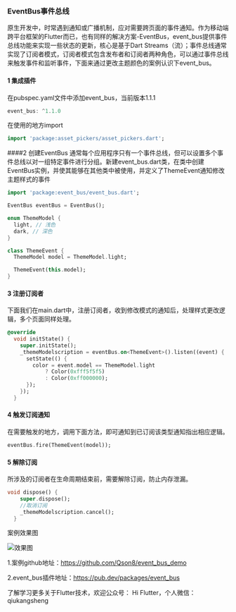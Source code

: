 ### EventBus事件总线

原生开发中，时常遇到通知或广播机制，应对需要跨页面的事件通知。作为移动端跨平台框架的Flutter而已，也有同样的解决方案-EventBus，event_bus提供事件总线功能来实现一些状态的更新，核心是基于Dart Streams（流）；事件总线通常实现了订阅者模式，订阅者模式包含发布者和订阅者两种角色，可以通过事件总线来触发事件和监听事件，下面来通过更改主题颜色的案例认识下event_bus。

#### 1 集成插件

在pubspec.yaml文件中添加event_bus，当前版本1.1.1
```dart
event_bus: ^1.1.0
```
在使用的地方import 
```dart
import 'package:asset_pickers/asset_pickers.dart';
```

####2 创建EventBus
通常每个应用程序只有一个事件总线，但可以设置多个事件总线以对一组特定事件进行分组。新建event_bus.dart类，在类中创建EventBus实例，并使其能够在其他类中被使用，并定义了ThemeEvent通知修改主题样式的事件
```dart
import 'package:event_bus/event_bus.dart';

EventBus eventBus = EventBus();

enum ThemeModel {
  light, // 浅色
  dark, // 深色
}

class ThemeEvent {
  ThemeModel model = ThemeModel.light;

  ThemeEvent(this.model);
}
```

#### 3 注册订阅者
下面我们在main.dart中，注册订阅者，收到修改模式的通知后，处理样式更改逻辑，多个页面同样处理。
```dart
@override
  void initState() {
    super.initState();
    _themeModelscription = eventBus.on<ThemeEvent>().listen((event) {
      setState(() {
        color = event.model == ThemeModel.light
            ? Color(0xfff5f5f5)
            : Color(0xff000000);
      });
    });
  }
```

#### 4 触发订阅通知
在需要触发的地方，调用下面方法，即可通知到已订阅该类型通知指出相应逻辑。
```dart
eventBus.fire(ThemeEvent(model));
```

#### 5 解除订阅
所涉及的订阅者在生命周期结束前，需要解除订阅，防止内存泄漏。
```dart
void dispose() {
    super.dispose();
    //取消订阅
    _themeModelscription.cancel();
  }
```

案例效果图

![效果图](http://img.520lee.com/Fn-ENM-Qlb92xcqeBo1lZqDOfYko)

1.案例github地址：https://github.com/Qson8/event_bus_demo

2.event_bus插件地址：https://pub.dev/packages/event_bus

了解学习更多关于Flutter技术，欢迎公众号： Hi Flutter，个人微信：qiukangsheng

